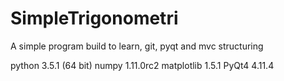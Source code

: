# SimpleTrigonometri
A simple program build to learn, git, pyqt and mvc structuring

python 3.5.1 (64 bit)
numpy 1.11.0rc2
matplotlib 1.5.1
PyQt4 4.11.4

